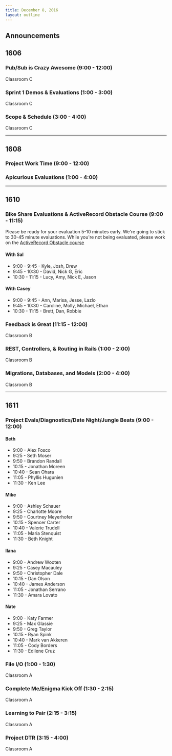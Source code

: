 ```yaml
---
title: December 8, 2016
layout: outline
---
```



## Announcements



## 1606

### Pub/Sub is Crazy Awesome (9:00 - 12:00)

Classroom C

### Sprint 1 Demos & Evaluations (1:00 - 3:00)

Classroom C

### Scope & Schedule (3:00 - 4:00)

Classroom C

***

## 1608

### Project Work Time (9:00 - 12:00)

### Apicurious Evaluations (1:00 - 4:00)

***

## 1610

### Bike Share Evaluations & ActiveRecord Obstacle Course (9:00 - 11:15)

Please be ready for your evaluation 5-10 minutes early. We're going to stick to 30-45 minute evaluations. While you're not being evaluated, please work on the [ActiveRecord Obstacle course](https://github.com/turingschool/backend-curriculum-site/blob/gh-pages/module2/lessons/active_record_obstacle_course.markdown)

#### With Sal

* 9:00 - 9:45 - Kyle, Josh, Drew
* 9:45 - 10:30 - David, Nick G, Eric
* 10:30 - 11:15 - Lucy, Amy, Nick E, Jason

#### With Casey

* 9:00 - 9:45 - Ann, Marisa, Jesse, Lazlo
* 9:45 - 10:30 - Caroline, Molly, Michael, Ethan
* 10:30 - 11:15 - Brett, Dan, Robbie

### Feedback is Great (11:15 - 12:00)

Classroom B

### REST, Controllers, & Routing in Rails (1:00 - 2:00)

Classroom B

### Migrations, Databases, and Models (2:00 - 4:00)

Classroom B

***

## 1611

### Project Evals/Diagnostics/Date Night/Jungle Beats (9:00 - 12:00)


#### Beth
* 9:00  - Alex Fosco
* 9:25  - Seth Moser
* 9:50  - Brandon Randall
* 10:15 - Jonathan Moreen
* 10:40 - Sean Ohara
* 11:05 - Phyllis Hugunien
* 11:30 -  Ken Lee


#### Mike
* 9:00  - Ashley Schauer
* 9:25  - Charlotte Moore
* 9:50  - Courtney Meyerhofer
* 10:15 - Spencer Carter
* 10:40 - Valerie Trudell
* 11:05 - Maria Stenquist
* 11:30 - Beth Knight

#### Ilana
* 9:00  - Andrew Wooten
* 9:25  - Casey Macauley
* 9:50  - Christopher Dale
* 10:15 - Dan Olson
* 10:40 - James Anderson
* 11:05 - Jonathan Serrano
* 11:30 - Amara Lovato

#### Nate
* 9:00  - Katy Farmer
* 9:25  - Max Glassie
* 9:50  - Greg Taylor
* 10:15 - Ryan Spink
* 10:40 - Mark van Akkeren
* 11:05 - Cody Borders
* 11:30 - Edilene Cruz

### File I/O (1:00 - 1:30)

Classroom A

### Complete Me/Enigma Kick Off (1:30 - 2:15)

Classroom A

### Learning to Pair (2:15 - 3:15)

Classroom A

### Project DTR (3:15 - 4:00)

Classroom A

